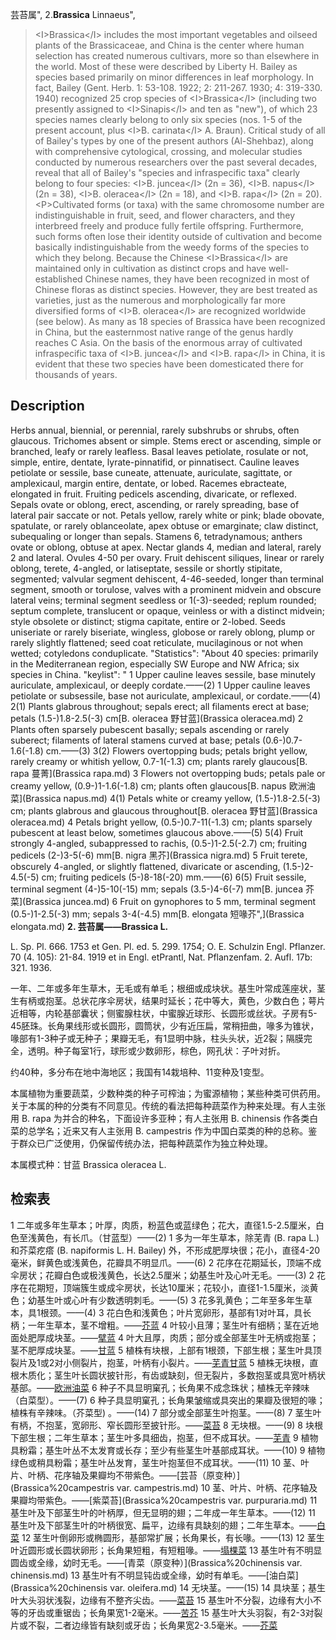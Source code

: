 芸苔属",
2.**Brassica** Linnaeus",

> &lt;I&gt;Brassica&lt;/I&gt; includes the most important vegetables and oilseed plants of the Brassicaceae, and China is the center where human selection has created numerous cultivars, more so than elsewhere in the world. Most of these were described by Liberty H. Bailey as species based primarily on minor differences in leaf morphology. In fact, Bailey (Gent. Herb. 1: 53-108. 1922; 2: 211-267. 1930; 4: 319-330. 1940) recognized 25 crop species of &lt;I&gt;Brassica&lt;/I&gt; (including two presently assigned to &lt;I&gt;Sinapis&lt;/I&gt; and ten as \"new\"), of which 23 species names clearly belong to only six species (nos. 1-5 of the present account, plus &lt;I&gt;B. carinata&lt;/I&gt; A. Braun). Critical study of all of Bailey's types by one of the present authors (Al-Shehbaz), along with comprehensive cytological, crossing, and molecular studies conducted by numerous researchers over the past several decades, reveal that all of Bailey's \"species and infraspecific taxa\" clearly belong to four species: &lt;I&gt;B. juncea&lt;/I&gt; (2n = 36), &lt;I&gt;B. napus&lt;/I&gt; (2n = 38), &lt;I&gt;B. oleracea&lt;/I&gt; (2n = 18), and &lt;I&gt;B. rapa&lt;/I&gt; (2n = 20).&lt;P&gt;Cultivated forms (or taxa) with the same chromosome number are indistinguishable in fruit, seed, and flower characters, and they interbreed freely and produce fully fertile offspring. Furthermore, such forms often lose their identity outside of cultivation and become basically indistinguishable from the weedy forms of the species to which they belong. Because the Chinese &lt;I&gt;Brassica&lt;/I&gt; are maintained only in cultivation as distinct crops and have well-established Chinese names, they have been recognized in most of Chinese floras as distinct species. However, they are best treated as varieties, just as the numerous and morphologically far more diversified forms of &lt;I&gt;B. oleracea&lt;/I&gt; are recognized worldwide (see below). As many as 18 species of Brassica have been recognized in China, but the easternmost native range of the genus hardly reaches C Asia. On the basis of the enormous array of cultivated infraspecific taxa of &lt;I&gt;B. juncea&lt;/I&gt; and &lt;I&gt;B. rapa&lt;/I&gt; in China, it is evident that these two species have been domesticated there for thousands of years.

## Description
Herbs annual, biennial, or perennial, rarely subshrubs or shrubs, often glaucous. Trichomes absent or simple. Stems erect or ascending, simple or branched, leafy or rarely leafless. Basal leaves petiolate, rosulate or not, simple, entire, dentate, lyrate-pinnatifid, or pinnatisect. Cauline leaves petiolate or sessile, base cuneate, attenuate, auriculate, sagittate, or amplexicaul, margin entire, dentate, or lobed. Racemes ebracteate, elongated in fruit. Fruiting pedicels ascending, divaricate, or reflexed. Sepals ovate or oblong, erect, ascending, or rarely spreading, base of lateral pair saccate or not. Petals yellow, rarely white or pink; blade obovate, spatulate, or rarely oblanceolate, apex obtuse or emarginate; claw distinct, subequaling or longer than sepals. Stamens 6, tetradynamous; anthers ovate or oblong, obtuse at apex. Nectar glands 4, median and lateral, rarely 2 and lateral. Ovules 4-50 per ovary. Fruit dehiscent siliques, linear or rarely oblong, terete, 4-angled, or latiseptate, sessile or shortly stipitate, segmented; valvular segment dehiscent, 4-46-seeded, longer than terminal segment, smooth or torulose, valves with a prominent midvein and obscure lateral veins; terminal segment seedless or 1(-3)-seeded; replum rounded; septum complete, translucent or opaque, veinless or with a distinct midvein; style obsolete or distinct; stigma capitate, entire or 2-lobed. Seeds uniseriate or rarely biseriate, wingless, globose or rarely oblong, plump or rarely slightly flattened; seed coat reticulate, mucilaginous or not when wetted; cotyledons conduplicate.
  "Statistics": "About 40 species: primarily in the Mediterranean region, especially SW Europe and NW Africa; six species in China.
  "keylist": "
1 Upper cauline leaves sessile, base minutely auriculate, amplexicaul, or deeply cordate.——(2)
1 Upper cauline leaves petiolate or subsessile, base not auriculate, amplexicaul, or cordate.——(4)
2(1) Plants glabrous throughout; sepals erect; all filaments erect at base; petals (1.5-)1.8-2.5(-3) cm[B. oleracea 野甘蓝](Brassica oleracea.md)
2 Plants often sparsely pubescent basally; sepals ascending or rarely suberect; filaments of lateral stamens curved at base; petals (0.6-)0.7-1.6(-1.8) cm.——(3)
3(2) Flowers overtopping buds; petals bright yellow, rarely creamy or whitish yellow, 0.7-1(-1.3) cm; plants rarely glaucous[B. rapa 蔓菁](Brassica rapa.md)
3 Flowers not overtopping buds; petals pale or creamy yellow, (0.9-)1-1.6(-1.8) cm; plants often glaucous[B. napus 欧洲油菜](Brassica napus.md)
4(1) Petals white or creamy yellow, (1.5-)1.8-2.5(-3) cm; plants glabrous and glaucous throughout[B. oleracea 野甘蓝](Brassica oleracea.md)
4 Petals bright yellow, (0.5-)0.7-11(-1.3) cm; plants sparsely pubescent at least below, sometimes glaucous above.——(5)
5(4) Fruit strongly 4-angled, subappressed to rachis, (0.5-)1-2.5(-2.7) cm; fruiting pedicels (2-)3-5(-6) mm[B. nigra 黑芥](Brassica nigra.md)
5 Fruit terete, obscurely 4-angled, or slightly flattened, divaricate or ascending, (1.5-)2-4.5(-5) cm; fruiting pedicels (5-)8-18(-20) mm.——(6)
6(5) Fruit sessile, terminal segment (4-)5-10(-15) mm; sepals (3.5-)4-6(-7) mm[B. juncea 芥菜](Brassica juncea.md)
6 Fruit on gynophores to 5 mm, terminal segment (0.5-)1-2.5(-3) mm; sepals 3-4(-4.5) mm[B. elongata 短喙芥",](Brassica elongata.md)
**2. 芸苔属——Brassica L.**

L. Sp. Pl. 666. 1753 et Gen. Pl. ed. 5. 299. 1754; O. E. Schulzin Engl. Pflanzer. 70 (4. 105): 21-84. 1919 et in Engl. etPrantl, Nat. Pflanzenfam. 2. Aufl. 17b: 321. 1936.

一年、二年或多年生草木，无毛或有单毛；根细或成块状。基生叶常成莲座状，茎生有柄或抱茎。总状花序伞房状，结果时延长；花中等大，黄色，少数白色；萼片近相等，内轮基部囊状；侧蜜腺柱状，中蜜腺近球形、长圆形或丝状。子房有5-45胚珠。长角果线形或长圆形，圆筒状，少有近压扁，常稍扭曲，喙多为锥状，喙部有1-3种子或无种子；果瓣无毛，有1显明中脉，柱头头状，近2裂；隔膜完全，透明。种子每室1行，球形或少数卵形，棕色，网孔状：子叶对折。

约40种，多分布在地中海地区；我国有14栽培种、11变种及1变型。

本属植物为重要蔬菜，少数种类的种子可榨油；为蜜源植物；某些种类可供药用。关于本属的种的分类有不同意见。传统的看法把每种蔬菜作为种来处理。有人主张用 B. rapa 为并合的种名，下面设许多亚种；有人主张用 B. chinensis 作各类白菜的总学名；近来又有人主张用 B. campestris 作为中国白菜类的种的总称。鉴于群众已广泛使用，仍保留传统办法，把每种蔬菜作为独立种处理。

本属模式种：甘蓝 Brassica oleracea L.

## 检索表

1 二年或多年生草本；叶厚，肉质，粉蓝色或蓝绿色；花大，直径1.5-2.5厘米，白色至浅黄色，有长爪。（甘蓝型）——(2)
1 多为一年生草本，除芜青 (B. rapa L.) 和芥菜疙瘩 (B. napiformis L. H. Bailey) 外，不形成肥厚块很；花小，直径4-20毫米，鲜黄色或浅黄色，花瓣具不明显爪。——(6)
2 花序在花期延长，顶端不成伞房状；花瓣白色或极浅黄色，长达2.5厘米；幼基生叶及心叶无毛。——(3)
2 花序在花期短，顶端簇生或成伞房状，长达10厘米；花较小，直径1-1.5厘米，淡黄色；幼基生叶或心叶有少数透明刺毛。——(5)
3 花多乳黄色；二年至多年生草本，具1根颈。——(4)
3 花白色和浅黄色；叶片宽卵形，基部有1对叶耳，具长柄；一年生草本，茎不增粗。——[芥蓝](Brassica%20alboglabra.md)
4 叶较小且薄；茎生叶有细柄；茎在近地面处肥厚成块茎。——[擘蓝](Brassica%20caulorapa.md)
4 叶大且厚，肉质；部分或全部茎生叶无柄或抱茎；茎不肥厚成块茎。——[甘蓝](Brassica%20oleracea.md)
5 植株有块根，上部有1根颈，下部生根；茎生叶具顶裂片及1或2对小侧裂片，抱茎，叶柄有小裂片。——[芜青甘蓝](Brassica%20napo.md)
5 植株无块根，直根木质化；茎生叶长圆状披针形，有齿或缺刻，但无裂片，多数抱茎或具宽叶柄状基部。——[欧洲油菜](Brassica%20napus.md)
6 种子不具显明窠孔；长角果不成念珠状；植株无辛辣味（白菜型）。——(7)
6 种子具显明窠孔；长角果皱缩或具突出的果瓣及很短的喙；植株有辛辣味。（芥菜型) 。——(14)
7 部分或全部茎生叶抱茎。——(8)
7 茎生叶有柄，不抱茎，宽卵形、窄长圆形至披针形。——[菜苔](Brassica%20parachinensis.md)
8 无块根。——(9)
8 块根下部生根；二年生草本；茎生叶多具细齿，抱茎，但不成耳状。——[芜青](Brassica%20rapa.md)
9 植物具粉霜；基生叶丛不太发育或长存；至少有些茎生叶基部成耳状。——(10)
9 植物绿色或稍具粉霜；基生叶丛发育，茎生叶抱茎但不成耳状。——(11)
10 茎、叶片、叶柄、花序轴及果瓣均不带紫色。——[芸苔（原变种）](Brassica%20campestris var. campestris.md)
10 茎、叶片、叶柄、花序轴及果瓣均带紫色。——[紫菜苔](Brassica%20campestris var. purpuraria.md)
11 基生叶及下部茎生叶的叶柄厚，但无显明的翅；二年成一年生草本。——(12)
11 基生叶及下部茎生叶的叶柄很宽、扁平，边缘有具缺刻的翅；二年生草本。——[白菜](Brassica%20pekinensis.md)
12 茎生叶倒卵形或椭圆形，基部常扩展；长角果长，有长喙。——(13)
12 茎生叶近圆形或长圆状卵形；长角果短粗，有短粗喙。——[塌棵菜](Brassica%20narinosa.md)
13 基生叶有不明显圆齿或全缘，幼时无毛。——[青菜（原变种）](Brassica%20chinensis var. chinensis.md)
13 基生叶有不明显钝齿或全缘，幼时有单毛。——[油白菜](Brassica%20chinensis var. oleifera.md)
14 无块茎。——(15)
14 具块茎；基生叶大头羽状浅裂，边缘有不整齐尖齿。——[菜苔](Brassica%20parachinensis.md)
15 基生叶不分裂，边缘有大小不等的牙齿或重锯齿；长角果宽1-2毫米。——[苦芥](Brassica%20integrifolia.md)
15 基生叶大头羽裂，有2-3对裂片或不裂，二者边缘皆有缺刻或牙齿；长角果宽2-3.5毫米。——[芥菜](Brassica%20juncea.md)
